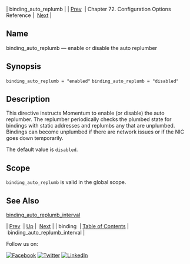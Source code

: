 | binding_auto_replumb |
| [Prev](conf.ref.binding.php)  | Chapter 72. Configuration Options Reference |  [Next](conf.ref.binding_auto_replumb_interval.php) |

<a name="conf.ref.binding_auto_replumb"></a>
## Name

binding_auto_replumb — enable or disable the auto replumber

## Synopsis

`binding_auto_replumb = "enabled"`
`binding_auto_replumb = "disabled"`

<a name="idp23614192"></a>
## Description

This directive instructs Momentum to enable (or disable) the auto replumber. The replumber periodically checks the plumbed state for bindings with static addresses and replumbs any that are unplumbed. Bindings can become unplumbed if there are network issues or if the NIC goes down temporarily.

The default value is `disabled`.

<a name="idp23617200"></a>
## Scope

`binding_auto_replumb` is valid in the global scope.

<a name="idp23619456"></a>
## See Also

[binding_auto_replumb_interval](conf.ref.binding_auto_replumb_interval.php "binding_auto_replumb_interval")

| [Prev](conf.ref.binding.php)  | [Up](config.options.ref.php) |  [Next](conf.ref.binding_auto_replumb_interval.php) |
| binding  | [Table of Contents](index.php) |  binding_auto_replumb_interval |

Follow us on:

[![Facebook](https://support.messagesystems.com/images/icon-facebook.png)](http://www.facebook.com/messagesystems) [![Twitter](https://support.messagesystems.com/images/icon-twitter.png)](http://twitter.com/#!/MessageSystems) [![LinkedIn](https://support.messagesystems.com/images/icon-linkedin.png)](http://www.linkedin.com/company/message-systems)
